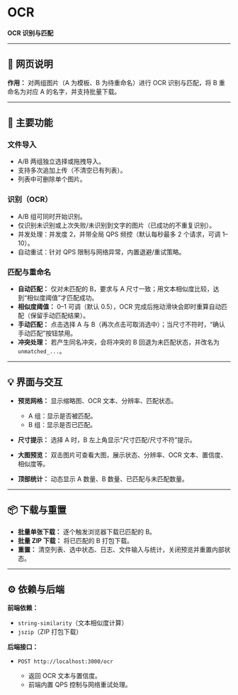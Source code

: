 # OCR

**OCR 识别与匹配**

---

## 📘 网页说明

**作用：** 对两组图片（A 为模板、B 为待重命名）进行 OCR 识别与匹配，将 B 重命名为对应 A 的名字，并支持批量下载。

---

## 🔹 主要功能

### 文件导入

* A/B 两组独立选择或拖拽导入。
* 支持多次追加上传（不清空已有列表）。
* 列表中可删除单个图片。

### 识别（OCR）

* A/B 组可同时开始识别。
* 仅识别未识别或上次失败/未识别到文字的图片（已成功的不重复识别）。
* 并发处理：并发度 2，并带全局 QPS 频控（默认每秒最多 2 个请求，可调 1–10）。
* 自动重试：针对 QPS 限制与网络异常，内置退避/重试策略。

### 匹配与重命名

* **自动匹配：** 仅对未匹配的 B，要求与 A 尺寸一致；用文本相似度比较，达到“相似度阈值”才匹配成功。
* **相似度阈值：** 0–1 可调（默认 0.5），OCR 完成后拖动滑块会即时重算自动匹配（保留手动匹配结果）。
* **手动匹配：** 点击选择 A 与 B（再次点击可取消选中）；当尺寸不符时，“确认手动匹配”按钮禁用。
* **冲突处理：** 若产生同名冲突，会将冲突的 B 回退为未匹配状态，并改名为 `unmatched_...`。

---

## 💡 界面与交互

* **预览网格：** 显示缩略图、OCR 文本、分辨率、匹配状态。

  * A 组：显示是否被匹配。
  * B 组：显示是否已匹配。
* **尺寸提示：** 选择 A 时，B 左上角显示“尺寸匹配/尺寸不符”提示。
* **大图预览：** 双击图片可查看大图，展示状态、分辨率、OCR 文本、置信度、相似度等。
* **顶部统计：** 动态显示 A 数量、B 数量、已匹配与未匹配数量。

---

## 📦 下载与重置

* **批量单张下载：** 逐个触发浏览器下载已匹配的 B。
* **批量 ZIP 下载：** 将已匹配的 B 打包下载。
* **重置：** 清空列表、选中状态、日志、文件输入与统计，关闭预览并重置内部状态。

---

## ⚙️ 依赖与后端

**前端依赖：**

* `string-similarity`（文本相似度计算）
* `jszip`（ZIP 打包下载）

**后端接口：**

* `POST http://localhost:3000/ocr`

  * 返回 OCR 文本与置信度。
  * 前端内置 QPS 控制与网络重试处理。
